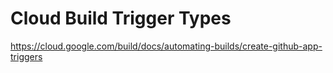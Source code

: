 # Cloud Build Trigger Types
https://cloud.google.com/build/docs/automating-builds/create-github-app-triggers
